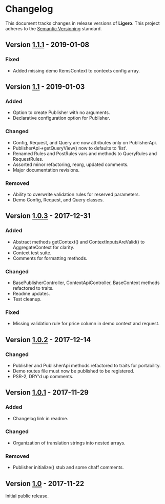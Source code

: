# Changelog

This document tracks changes in release versions of **Ligero**. This project adheres to the [Semantic Versioning](http://semver.org/spec/v2.0.0.html) standard.


## Version [1.1.1](https://github.com/viewflex/ligero/tree/1.1.1) - 2019-01-08

### Fixed

- Added missing demo ItemsContext to contexts config array.


## Version [1.1](https://github.com/viewflex/ligero/tree/1.1) - 2019-01-03

### Added

- Option to create Publisher with no arguments.
- Declarative configuration option for Publisher.

### Changed

- Config, Request, and Query are now attributes only on PublisherApi.
- PublisherApi->getQueryView() now to defaults to 'list'.
- Renamed Rules and PostRules vars and methods to QueryRules and RequestRules.
- Assorted minor refactoring, reorg, updated comments.
- Major documentation revisions.

### Removed

- Ability to overwrite validation rules for reserved parameters.
- Demo Config, Request, and Query classes.


## Version [1.0.3](https://github.com/viewflex/ligero/tree/1.0.3) - 2017-12-31

### Added

- Abstract methods getContext() and ContextInputsAreValid() to AggregateContext for clarity.
- Context test suite.
- Comments for formatting methods.

### Changed

- BasePublisherController, ContextApiController, BaseContext methods refactored to traits.
- Readme updates.
- Test cleanup.

### Fixed

- Missing validation rule for price column in demo context and request.


## Version [1.0.2](https://github.com/viewflex/ligero/tree/1.0.2) - 2017-12-14

### Changed

- Publisher and PublisherApi methods refactored to traits for portability.
- Demo routes file must now be published to be registered.
- PSR-2, DRY'd up comments.


## Version [1.0.1](https://github.com/viewflex/ligero/tree/1.0.1) - 2017-11-29

### Added

- Changelog link in readme.

### Changed

- Organization of translation strings into nested arrays.

### Removed

- Publisher initialize() stub and some chaff comments.


## Version [1.0](https://github.com/viewflex/ligero/tree/1.0) - 2017-11-22

Initial public release.
